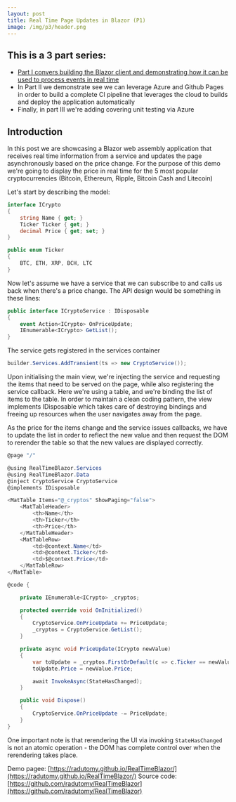 ```yaml
---	
layout: post	
title: Real Time Page Updates in Blazor (P1)
image: /img/p3/header.png
---	
```


## This is a 3 part series:
- [Part I convers building the Blazor client and demonstrating how it can be used to process events in real time](https://radutomy.github.io/2020-05-08-realtimeblazor/)
- In Part II  we demonstrate see we can leverage Azure and Github Pages in order to build a complete CI pipeline that leverages the cloud to builds and deploy the application automatically
- Finally, in part III we're adding covering unit testing via Azure

## Introduction

In this post we are showcasing a Blazor web assembly application that receives real time information from a service and updates the page asynchronously based on the price change. For the purpose of this demo we're going to display the price in real time for the 5 most popular cryptocurrencies (Bitcoin, Ethereum, Ripple, Bitcoin Cash and Litecoin)

Let's start by describing the model:

```csharp
interface ICrypto
{
	string Name { get; }
	Ticker Ticker { get; }
	decimal Price { get; set; }
}

public enum Ticker
{
	BTC, ETH, XRP, BCH, LTC
}
```

Now let's assume we have a service that we can subscribe to and calls us back when there's a price change. The API design would be something in these lines:

```csharp
public interface ICryptoService : IDisposable
{
	event Action<ICrypto> OnPriceUpdate;
	IEnumerable<ICrypto> GetList();
}
```

The service gets registered in the services container

```c#
builder.Services.AddTransient(ts => new CryptoService());
```

Upon initialising the main view, we're injecting the service and requesting the items that need to be served on the page, while also registering the service callback. Here we're using a table, and we're binding the list of items to the table. In order to maintain a clean coding pattern, the view implements IDisposable which takes care of destroying bindings and freeing up resources when the user navigates away from the page.

As the price for the items change and the service issues callbacks, we have to update the list in order to reflect the new value and then request the DOM to rerender the table so that the new values are displayed correctly.

```c#
@page "/"

@using RealTimeBlazor.Services
@using RealTimeBlazor.Data
@inject CryptoService CryptoService
@implements IDisposable

<MatTable Items="@_cryptos" ShowPaging="false">
    <MatTableHeader>
        <th>Name</th>
        <th>Ticker</th>
        <th>Price</th>
    </MatTableHeader>
    <MatTableRow>
        <td>@context.Name</td>
        <td>@context.Ticker</td>
        <td>$@context.Price</td>
    </MatTableRow>
</MatTable>

@code {

    private IEnumerable<ICrypto> _cryptos;

    protected override void OnInitialized()
    {
        CryptoService.OnPriceUpdate += PriceUpdate;
        _cryptos = CryptoService.GetList();
    }

    private async void PriceUpdate(ICrypto newValue)
    {
        var toUpdate = _cryptos.FirstOrDefault(c => c.Ticker == newValue.Ticker);
        toUpdate.Price = newValue.Price;

        await InvokeAsync(StateHasChanged);
    }

    public void Dispose()
    {
        CryptoService.OnPriceUpdate -= PriceUpdate;
    }
}

```

One important note is that rerendering the UI via invoking `StateHasChanged` is not an atomic operation - the DOM has complete control over when the rerendering takes place.

Demo pagee: [https://radutomy.github.io/RealTimeBlazor/](https://radutomy.github.io/RealTimeBlazor/)
Source code: [https://github.com/radutomy/RealTimeBlazor](https://github.com/radutomy/RealTimeBlazor)